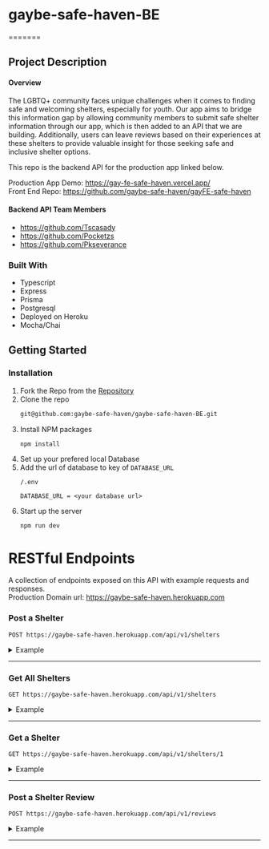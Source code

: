 
# gaybe-safe-haven-BE
======= 
## Project Description
   
#### Overview
The LGBTQ+ community faces unique challenges when it comes to finding safe and welcoming shelters, especially for youth. Our app aims to bridge this information gap by allowing community members to submit safe shelter information through our app, which is then added to an API that we are building. Additionally, users can leave reviews based on their experiences at these shelters to provide valuable insight for those seeking safe and inclusive shelter options.    

This repo is the backend API for the production app linked below.
   
Production App Demo:  https://gay-fe-safe-haven.vercel.app/
<br>
Front End Repo:  https://github.com/gaybe-safe-haven/gayFE-safe-haven

#### Backend API Team Members
- https://github.com/Tscasady
- https://github.com/Pocketzs
- https://github.com/Pkseverance


   

### Built With
- Typescript
- Express
- Prisma
- Postgresql
- Deployed on Heroku
- Mocha/Chai
   
   
   
## Getting Started

### Installation
   
1. Fork the Repo from the [Repository](https://github.com/gaybe-safe-haven/gaybe-safe-haven-BE)
2. Clone the repo
   ```sh
   git@github.com:gaybe-safe-haven/gaybe-safe-haven-BE.git
   ```
3. Install NPM packages
   ```sh
   npm install
   ```
4. Set up your prefered local Database
5. Add the url of database to key of `DATABASE_URL`
   ```
   /.env
   
   DATABASE_URL = <your database url>
   ```
6. Start up the server
   ```sh
   npm run dev
   ```

   
   
   
# RESTful Endpoints
A collection of endpoints exposed on this API with example requests and responses.      
Production Domain url: https://gaybe-safe-haven.herokuapp.com   

### Post a Shelter


```http
POST https://gaybe-safe-haven.herokuapp.com/api/v1/shelters
```

<details>
<summary>Example</summary>
<br>
    

| Code | Description |
| :--- | :--- |
| 201 | `Created` |

Example Request Body: 
   
This body is REQUIRED in any request to create a shelter.     
NOTE: websiteUrl key is optional and can be passed with a value of null or not included at all
   
```json
{
    "name": "Thrive Youth Center",
    "streetAddress": "1 Haven for Hope Way",
    "city": "San Antonio",
    "state": "TX",
    "zip": "78207",
    "phoneNumber": "312 234-1234",
    "websiteUrl": "thriveyouthcenter.org"
}
```   
   
Example Response:   

```json

{
    "data": {
        "id": 1,
        "type": "shelter",
        "attributes": {
            "name": "Thrive Youth Center",
            "streetAddress": "1 Haven for Hope Way",
            "city": "San Antonio",
            "state": "TX",
            "zip": "78207",
            "websiteUrl": "thriveyouthcenter.org",
            "phoneNumber": "312 234-1234",
            "verified": false,
            "avgStaff": null,
            "avgClean": null,
            "avgSafety": null
        }
    }
}
```

</details>

---   

### Get All Shelters


```http
GET https://gaybe-safe-haven.herokuapp.com/api/v1/shelters
```

<details>
<summary>Example</summary>
<br>
    

| Code | Description |
| :--- | :--- |
| 200 | `Ok` |

 
Example Response:   

```json

{
    "data": [
        {
            "id": 1,
            "type": "shelter",
            "attributes": {
                "name": "Thrive Youth Center",
                "streetAddress": "1 Haven for Hope Way",
                "city": "San Antonio",
                "state": "TX",
                "zip": "78207",
                "websiteUrl": "thriveyouthcenter.org",
                "phoneNumber": "312 234-1234",
                "verified": false,
                "avgStaff": null,
                "avgClean": null,
                "avgSafety": null
            }
        }
    ]
}
```

</details>

---
   ### Get a Shelter


```http
GET https://gaybe-safe-haven.herokuapp.com/api/v1/shelters/1
```

<details>
<summary>Example</summary>
<br>
    

| Code | Description |
| :--- | :--- |
| 200 | `Ok` |

Example Request Body: 
   
<Any helpful explantion of required body or params>   
NOTE: <optional params or keys noted>
   
Example Response:   

```json

{    
   "data": {
        "id": 1,
        "type": "shelter",
        "attributes": {
            "name": "Thrive Youth Center",
            "streetAddress": "1 Haven for Hope Way",
            "city": "San Antonio",
            "state": "TX",
            "zip": "78207",
            "websiteUrl": "thriveyouthcenter.org",
            "phoneNumber": "312 234-1234",
            "verified": false,
            "avgStaff": null,
            "avgClean": null,
            "avgSafety": null
        }
    } 
}
```

</details>

---

### Post a Shelter Review

```http
POST https://gaybe-safe-haven.herokuapp.com/api/v1/reviews
```

<details>
<summary>Example</summary>
<br>
    

| Code | Description |
| :--- | :--- |
| 201 | `Created` |

Example Request Body: 
   
<Any helpful explantion of required body or params>   
NOTE: <optional params or keys noted>
   
```json
{
    "shelterId": 1,
    "cleanliness": 6.7,
    "staff": 5.3,
    "safety": 7.8
}
```   
   
Example Response:   

```json

{
    "data": {
        "id": 3,
        "type": "review",
        "attributes": {
            "shelterId": 1,
            "cleanliness": 6.7,
            "staff": 5.3,
            "safety": 7.8
        }
    }   
}
```

</details>

---
    
<br>
<br>
